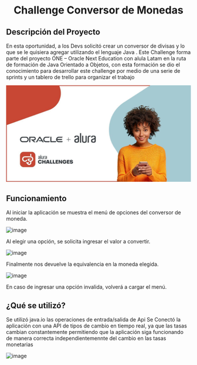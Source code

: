 <h1 align="center"> Challenge Conversor de Monedas </h1>



## Descripción del Proyecto
En esta oportunidad, a los Devs  solicitó crear un conversor de divisas  y lo que se le quisiera agregar  utilizando el lenguaje Java .
Este Challenge  forma parte del proyecto ONE – Oracle Next Education con alula Latam en la ruta de formación de  Java Orientado a Objetos, con esta formación se dio el conocimiento para desarrollar  este challenge por medio de  una serie de sprints y  un tablero de trello para organizar el trabajo

![Challenge Oracle Next Education + Alura Banner](https://raw.githubusercontent.com/EduardoUT/ConversorMoneda-ONE-Alura_Challenge/master/src/Imagenes/challengeImage.jpg)

## Funcionamiento
Al iniciar la aplicación se muestra el menú de opciones del conversor de moneda.

![image](https://i.ibb.co/V3LcNxj/menu.png)

Al elegir una opción, se solicita ingresar el valor a convertir.

![image](https://i.ibb.co/61FvhRt/opcion.png)

Finalmente nos devuelve la equivalencia en la moneda elegida.

![image](https://i.ibb.co/yFP16XV/valor.png)

En caso de ingresar una opción invalida, volverá a cargar el menú.

### <h2>¿Qué se utilizó? </h2>

Se utilizó java.io las operaciones de entrada/salida de Api
Se Conectó la aplicación con una API de tipos de cambio en tiempo real, ya que las tasas cambian constantemente permitiendo que la aplicación siga funcionando de manera correcta independientemennte del  cambio en las tasas  monetarias

![image](https://user-images.githubusercontent.com/94869227/175204627-89f42e4b-7d02-4ff2-81db-8553204c0936.png)
